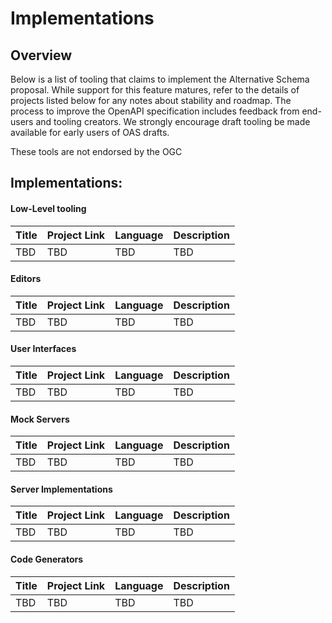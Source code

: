 # Implementations

## Overview

Below is a list of tooling that claims to implement the Alternative Schema proposal. While support for this feature matures, refer to the details of projects listed below for any notes about stability and roadmap. The process to improve the OpenAPI specification includes feedback from end-users and tooling creators. We strongly encourage draft tooling be made available for early users of OAS drafts.

These tools are not endorsed by the OGC

## Implementations:

#### Low-Level tooling

| Title | Project Link | Language | Description
| ----------- | ----------- | ----------- | -----------
|TBD |TBD |TBD |TBD |

#### Editors

| Title          | Project Link | Language |Description                          |
|----------------|--------------|----------|---------------------|
|TBD |TBD |TBD |TBD |

#### User Interfaces

| Title          | Project Link | Language |Description                          |
|----------------|--------------|----------|---------------------|
|TBD |TBD |TBD |TBD |

#### Mock Servers
| Title          | Project Link | Language | Description |
| -------------- | ------------ | -------- | ----------- |
|TBD |TBD |TBD |TBD |

#### Server Implementations
| Title          | Project Link | Language |Description          |
|----------------|--------------|----------|---------------------|
|TBD |TBD |TBD |TBD |

#### Code Generators

| Title          | Project Link | Language |Description          |
|----------------|--------------|----------|---------------------|
|TBD |TBD |TBD |TBD |



